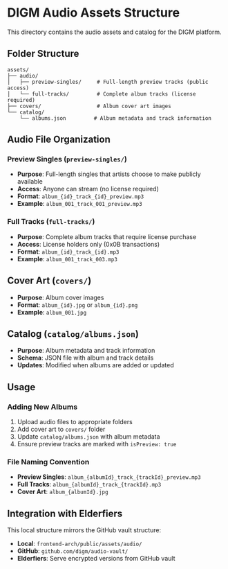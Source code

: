 # DIGM Audio Assets Structure

This directory contains the audio assets and catalog for the DIGM platform.

## Folder Structure

```
assets/
├── audio/
│   ├── preview-singles/     # Full-length preview tracks (public access)
│   └── full-tracks/         # Complete album tracks (license required)
├── covers/                  # Album cover art images
└── catalog/
    └── albums.json         # Album metadata and track information
```

## Audio File Organization

### Preview Singles (`preview-singles/`)
- **Purpose**: Full-length singles that artists choose to make publicly available
- **Access**: Anyone can stream (no license required)
- **Format**: `album_{id}_track_{id}_preview.mp3`
- **Example**: `album_001_track_001_preview.mp3`

### Full Tracks (`full-tracks/`)
- **Purpose**: Complete album tracks that require license purchase
- **Access**: License holders only (0x0B transactions)
- **Format**: `album_{id}_track_{id}.mp3`
- **Example**: `album_001_track_003.mp3`

## Cover Art (`covers/`)
- **Purpose**: Album cover images
- **Format**: `album_{id}.jpg` or `album_{id}.png`
- **Example**: `album_001.jpg`

## Catalog (`catalog/albums.json`)
- **Purpose**: Album metadata and track information
- **Schema**: JSON file with album and track details
- **Updates**: Modified when albums are added or updated

## Usage

### Adding New Albums
1. Upload audio files to appropriate folders
2. Add cover art to `covers/` folder
3. Update `catalog/albums.json` with album metadata
4. Ensure preview tracks are marked with `isPreview: true`

### File Naming Convention
- **Preview Singles**: `album_{albumId}_track_{trackId}_preview.mp3`
- **Full Tracks**: `album_{albumId}_track_{trackId}.mp3`
- **Cover Art**: `album_{albumId}.jpg`

## Integration with Elderfiers

This local structure mirrors the GitHub vault structure:
- **Local**: `frontend-arch/public/assets/audio/`
- **GitHub**: `github.com/digm/audio-vault/`
- **Elderfiers**: Serve encrypted versions from GitHub vault

